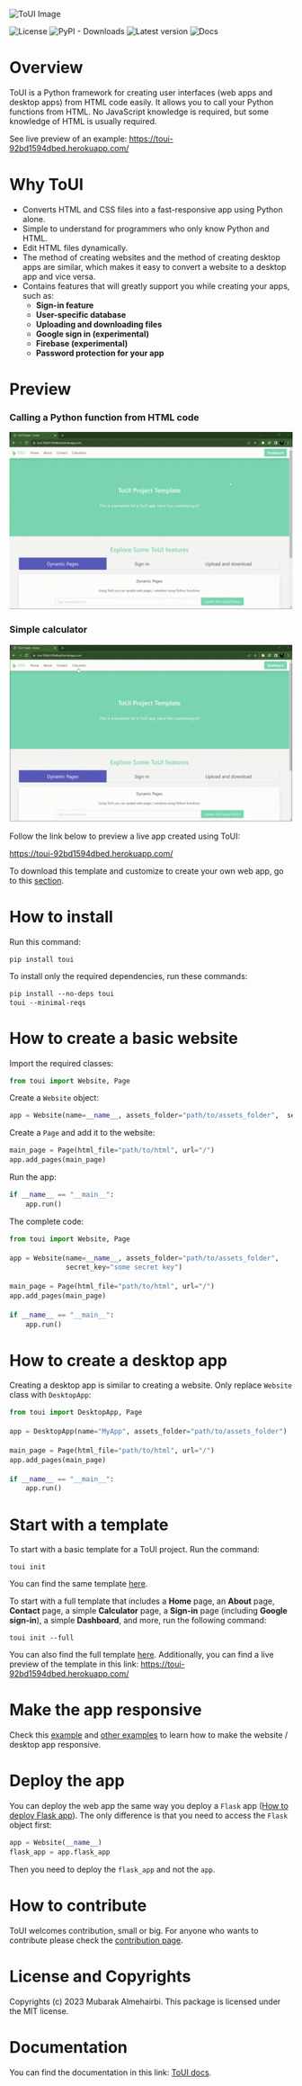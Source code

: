 ![ToUI Image](https://github.com/mubarakalmehairbi/ToUI/blob/main/images/logo.png?raw=True)

![License](https://img.shields.io/github/license/mubarakalmehairbi/ToUI)
![PyPI - Downloads](https://img.shields.io/pypi/dm/toui)
![Latest version](https://img.shields.io/pypi/v/toui)
![Docs](https://img.shields.io/readthedocs/toui)

# Overview
ToUI is a Python framework for creating user interfaces (web apps and desktop apps) from HTML code easily. It allows you to call your Python functions from HTML. No JavaScript knowledge is required, but some knowledge of HTML is usually required.

See live preview of an example: https://toui-92bd1594dbed.herokuapp.com/

# Why ToUI
- Converts HTML and CSS files into a fast-responsive app using Python alone.
- Simple to understand for programmers who only know Python and HTML.
- Edit HTML files dynamically.
- The method of creating websites and the method of creating desktop apps are similar, which makes it easy to convert a website to a desktop app and vice versa.
- Contains features that will greatly support you while creating your apps, such as:
    - **Sign-in feature**
    - **User-specific database**
    - **Uploading and downloading files**
    - **Google sign in (experimental)**
    - **Firebase (experimental)**
    - **Password protection for your app**

# Preview

### Calling a Python function from HTML code

![gif](https://github.com/mubarakalmehairbi/ToUI/blob/main/images/home.gif)

### Simple calculator

![gif](https://github.com/mubarakalmehairbi/ToUI/blob/main/images/calculator.gif)

Follow the link below to preview a live app created using ToUI:

https://toui-92bd1594dbed.herokuapp.com/

To download this template and customize to create your own web app, go to this [section](#start-with-a-template).

# How to install
Run this command:
```shell
pip install toui
```
To install only the required dependencies, run these commands:
```shell
pip install --no-deps toui
toui --minimal-reqs
```

# How to create a basic website
Import the required classes:
```python
from toui import Website, Page
```
Create a `Website` object:
```python
app = Website(name=__name__, assets_folder="path/to/assets_folder",  secret_key="some secret key")
```
Create a `Page` and add it to the website:
```python
main_page = Page(html_file="path/to/html", url="/")
app.add_pages(main_page)
```
Run the app:
```python
if __name__ == "__main__":
    app.run()
```
The complete code:
```python
from toui import Website, Page

app = Website(name=__name__, assets_folder="path/to/assets_folder", 
              secret_key="some secret key")

main_page = Page(html_file="path/to/html", url="/")
app.add_pages(main_page)

if __name__ == "__main__":
    app.run()
```

# How to create a desktop app
Creating a desktop app is similar to creating a website. Only replace `Website` class with
`DesktopApp`:
```python
from toui import DesktopApp, Page

app = DesktopApp(name="MyApp", assets_folder="path/to/assets_folder")

main_page = Page(html_file="path/to/html", url="/")
app.add_pages(main_page)

if __name__ == "__main__":
    app.run()
```

# Start with a template
To start with a basic template for a ToUI project. Run the command:
```
toui init
```
You can find the same template [here](https://github.com/mubarakalmehairbi/BasicToUIProject).

To start with a full template that includes a **Home** page, an **About** page, **Contact** page, a simple **Calculator** page, a **Sign-in** page (including **Google sign-in**), a simple **Dashboard**, and more, run the following command:
```
toui init --full
``` 
You can also find the full template [here](https://github.com/mubarakalmehairbi/FullToUIProject). Additionally, you can find a live preview of the template in this link: https://toui-92bd1594dbed.herokuapp.com/

# Make the app responsive
Check this [example](https://toui.readthedocs.io/en/latest/Examples.example_1_simple_website.html)
and [other examples](https://toui.readthedocs.io/en/latest/Examples.html) to learn how
to make the website / desktop app responsive.

# Deploy the app
You can deploy the web app the same way you deploy a `Flask` app ([How to deploy Flask app](https://flask.palletsprojects.com/deploying/)).
The only difference is that you need to access the `Flask` object first:
```python
app = Website(__name__)
flask_app = app.flask_app
```
Then you need to deploy the `flask_app` and not the `app`.

# How to contribute
ToUI welcomes contribution, small or big. For anyone who wants to contribute please check the [contribution page](https://toui.readthedocs.io/en/latest/CONTRIBUTING.html).

# License and Copyrights
Copyrights (c) 2023 Mubarak Almehairbi.
This package is licensed under the MIT license.

# Documentation
You can find the documentation in this link: [ToUI docs](https://toui.readthedocs.io).
